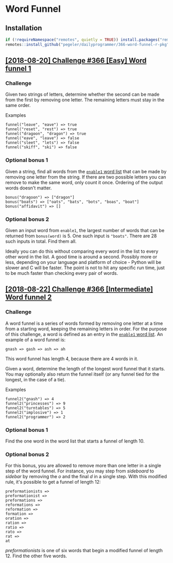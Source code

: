 Word Funnel
===========

## Installation

```r
if (!requireNamespace("remotes", quietly = TRUE)) install.packages("remotes")
remotes::install_github("pegeler/dailyprogrammer/366-word-funnel-r-pkg")
```

## [\[2018-08-20\] Challenge #366 \[Easy\] Word funnel 1](https://www.reddit.com/r/dailyprogrammer/comments/98ufvz/20180820_challenge_366_easy_word_funnel_1/)

### Challenge

Given two strings of letters, determine whether the second can be made from the
first by removing one letter. The remaining letters must stay in the same
order.

Examples

    funnel("leave", "eave") => true
    funnel("reset", "rest") => true
    funnel("dragoon", "dragon") => true
    funnel("eave", "leave") => false
    funnel("sleet", "lets") => false
    funnel("skiff", "ski") => false

### Optional bonus 1

Given a string, find all words from the [`enable1` word
list](https://raw.githubusercontent.com/dolph/dictionary/master/enable1.txt)
that can be made by removing one letter from the string. If there are two
possible letters you can remove to make the same word, only count it once.
Ordering of the output words doesn't matter.

    bonus("dragoon") => ["dragon"]
    bonus("boats") => ["oats", "bats", "bots", "boas", "boat"]
    bonus("affidavit") => []

### Optional bonus 2

Given an input word from `enable1`, the largest number of words that can be
returned from `bonus(word)` is 5. One such input is `"boats"`. There are 28
such inputs in total. Find them all.

Ideally you can do this without comparing every word in the list to every other
word in the list. A good time is around a second. Possibly more or less,
depending on your language and platform of choice - Python will be slower and C
will be faster. The point is not to hit any specific run time, just to be much
faster than checking every pair of words.

## [\[2018-08-22\] Challenge #366 \[Intermediate\] Word funnel 2](https://www.reddit.com/r/dailyprogrammer/comments/99d24u/20180822_challenge_366_intermediate_word_funnel_2/)

### Challenge

A word funnel is a series of words formed by removing one letter at a time
from a starting word, keeping the remaining letters in order. For the
purpose of this challenge, a word is defined as an entry in the [`enable1`
word
list](https://raw.githubusercontent.com/dolph/dictionary/master/enable1.txt).
An example of a word funnel is:
  
    gnash => gash => ash => ah

This word funnel has length 4, because there are 4 words in it.

Given a word, determine the length of the longest word funnel that it starts.
You may optionally also return the funnel itself (or any funnel tied for the
longest, in the case of a tie).

Examples

    funnel2("gnash") => 4
    funnel2("princesses") => 9
    funnel2("turntables") => 5
    funnel2("implosive") => 1
    funnel2("programmer") => 2

### Optional bonus 1

Find the one word in the word list that starts a funnel of length 10.

### Optional bonus 2

For this bonus, you are allowed to remove more than one letter in a single step
of the word funnel. For instance, you may step from *sideboard* to *sidebar* by
removing the *o* and the final *d* in a single step. With this modified rule,
it's possible to get a funnel of length 12:

    preformationists =>
    preformationist =>
    preformations =>
    reformations =>
    reformation =>
    formation =>
    oration =>
    ration =>
    ratio =>
    rato =>
    rat =>
    at

*preformationists* is one of six words that begin a modified funnel of length 12.
Find the other five words.
